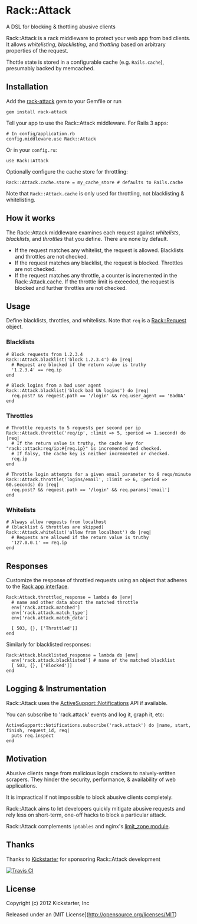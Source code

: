 # Rack::Attack
A DSL for blocking & thottling abusive clients

Rack::Attack is a rack middleware to protect your web app from bad clients.
It allows *whitelisting*, *blacklisting*, and *thottling* based on arbitrary properties of the request.

Thottle state is stored in a configurable cache (e.g. `Rails.cache`), presumably backed by memcached.

## Installation

Add the [rack-attack](http://rubygems.org/gems/rack-attack) gem to your Gemfile or run

    gem install rack-attack

Tell your app to use the Rack::Attack middleware.
For Rails 3 apps:

    # In config/application.rb
    config.middleware.use Rack::Attack

Or in your `config.ru`:

    use Rack::Attack

Optionally configure the cache store for throttling:

    Rack::Attack.cache.store = my_cache_store # defaults to Rails.cache

Note that `Rack::Attack.cache` is only used for throttling, not blacklisting & whitelisting.

## How it works

The Rack::Attack middleware examines each request against *whitelists*, *blacklists*, and *throttles* that you define. There are none by default.

 * If the request matches any whitelist, the request is allowed. Blacklists and throttles are not checked.
 * If the request matches any blacklist, the request is blocked. Throttles are not checked.
 * If the request matches any throttle, a counter is incremented in the Rack::Attack.cache. If the throttle limit is exceeded, the request is blocked and further throttles are not checked.

## Usage

Define blacklists, throttles, and whitelists.
Note that `req` is a [Rack::Request](http://rack.rubyforge.org/doc/classes/Rack/Request.html) object.

### Blacklists

    # Block requests from 1.2.3.4
    Rack::Attack.blacklist('block 1.2.3.4') do |req|
      # Request are blocked if the return value is truthy
      '1.2.3.4' == req.ip
    end

    # Block logins from a bad user agent
    Rack::Attack.blacklist('block bad UA logins') do |req|
      req.post? && request.path == '/login' && req.user_agent == 'BadUA'
    end

### Throttles

    # Throttle requests to 5 requests per second per ip
    Rack::Attack.throttle('req/ip', :limit => 5, :period => 1.second) do |req|
      # If the return value is truthy, the cache key for "rack::attack:req/ip:#{req.ip}" is incremented and checked.
      # If falsy, the cache key is neither incremented or checked.
      req.ip
    end

    # Throttle login attempts for a given email parameter to 6 reqs/minute
    Rack::Attack.throttle('logins/email', :limit => 6, :period => 60.seconds) do |req|
      req.post? && request.path == '/login' && req.params['email']
    end

### Whitelists

    # Always allow requests from localhost
    # (blacklist & throttles are skipped)
    Rack::Attack.whitelist('allow from localhost') do |req|
      # Requests are allowed if the return value is truthy
      '127.0.0.1' == req.ip
    end

## Responses

Customize the response of throttled requests using an object that adheres to the [Rack app interface](http://rack.rubyforge.org/doc/SPEC.html).

    Rack:Attack.throttled_response = lambda do |env|
      # name and other data about the matched throttle
      env['rack.attack.matched']
      env['rack.attack.match_type']
      env['rack.attack.match_data']

      [ 503, {}, ['Throttled']]
    end

Similarly for blacklisted responses:

    Rack:Attack.blacklisted_response = lambda do |env|
      env['rack.attack.blacklisted'] # name of the matched blacklist
      [ 503, {}, ['Blocked']]
    end

## Logging & Instrumentation

Rack::Attack uses the [ActiveSupport::Notifications](http://api.rubyonrails.org/classes/ActiveSupport/Notifications.html) API if available.

You can subscribe to 'rack.attack' events and log it, graph it, etc:

    ActiveSupport::Notifications.subscribe('rack.attack') do |name, start, finish, request_id, req|
      puts req.inspect
    end

## Motivation

Abusive clients range from malicious login crackers to naively-written scrapers.
They hinder the security, performance, & availability of web applications.

It is impractical if not impossible to block abusive clients completely.

Rack::Attack aims to let developers quickly mitigate abusive requests and rely
less on short-term, one-off hacks to block a particular attack.

Rack::Attack complements `iptables` and nginx's [limit_zone module](http://wiki.nginx.org/HttpLimitZoneModule).

## Thanks

Thanks to [Kickstarter](https://github.com/kickstarter) for sponsoring Rack::Attack development

[![Travis CI](https://secure.travis-ci.org/ktheory/rack-attack.png)](http://travis-ci.org/ktheory/rack-attack)

## License

Copyright (c) 2012 Kickstarter, Inc

Released under an (MIT License](http://opensource.org/licenses/MIT)
